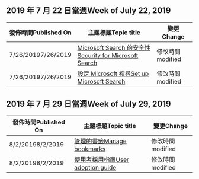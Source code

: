 <!-- This file is generated automatically each week. Changes made to this file will be overwritten.-->




## <a name="week-of-july-22-2019"></a><span data-ttu-id="c808b-101">2019 年 7 月 22 日當週</span><span class="sxs-lookup"><span data-stu-id="c808b-101">Week of July 22, 2019</span></span>


| <span data-ttu-id="c808b-102">發佈時間</span><span class="sxs-lookup"><span data-stu-id="c808b-102">Published On</span></span> |<span data-ttu-id="c808b-103">主題標題</span><span class="sxs-lookup"><span data-stu-id="c808b-103">Topic title</span></span> | <span data-ttu-id="c808b-104">變更</span><span class="sxs-lookup"><span data-stu-id="c808b-104">Change</span></span> |
|------|------------|--------|
| <span data-ttu-id="c808b-105">7/26/2019</span><span class="sxs-lookup"><span data-stu-id="c808b-105">7/26/2019</span></span> | [<span data-ttu-id="c808b-106">Microsoft Search 的安全性</span><span class="sxs-lookup"><span data-stu-id="c808b-106">Security for Microsoft Search</span></span>](/MicrosoftSearch/security) | <span data-ttu-id="c808b-107">修改時間</span><span class="sxs-lookup"><span data-stu-id="c808b-107">modified</span></span> |
| <span data-ttu-id="c808b-108">7/26/2019</span><span class="sxs-lookup"><span data-stu-id="c808b-108">7/26/2019</span></span> | [<span data-ttu-id="c808b-109">設定 Microsoft 搜尋</span><span class="sxs-lookup"><span data-stu-id="c808b-109">Set up Microsoft Search</span></span>](/MicrosoftSearch/setup-microsoft-search) | <span data-ttu-id="c808b-110">修改時間</span><span class="sxs-lookup"><span data-stu-id="c808b-110">modified</span></span> |


## <a name="week-of-july-29-2019"></a><span data-ttu-id="c808b-111">2019 年 7 月 29 日當週</span><span class="sxs-lookup"><span data-stu-id="c808b-111">Week of July 29, 2019</span></span>


| <span data-ttu-id="c808b-112">發佈時間</span><span class="sxs-lookup"><span data-stu-id="c808b-112">Published On</span></span> |<span data-ttu-id="c808b-113">主題標題</span><span class="sxs-lookup"><span data-stu-id="c808b-113">Topic title</span></span> | <span data-ttu-id="c808b-114">變更</span><span class="sxs-lookup"><span data-stu-id="c808b-114">Change</span></span> |
|------|------------|--------|
| <span data-ttu-id="c808b-115">8/2/2019</span><span class="sxs-lookup"><span data-stu-id="c808b-115">8/2/2019</span></span> | [<span data-ttu-id="c808b-116">管理的書籤</span><span class="sxs-lookup"><span data-stu-id="c808b-116">Manage bookmarks</span></span>](/MicrosoftSearch/manage-bookmarks) | <span data-ttu-id="c808b-117">修改時間</span><span class="sxs-lookup"><span data-stu-id="c808b-117">modified</span></span> |
| <span data-ttu-id="c808b-118">8/2/2019</span><span class="sxs-lookup"><span data-stu-id="c808b-118">8/2/2019</span></span> | [<span data-ttu-id="c808b-119">使用者採用指南</span><span class="sxs-lookup"><span data-stu-id="c808b-119">User adoption guide</span></span>](/MicrosoftSearch/user-adoption-guide) | <span data-ttu-id="c808b-120">修改時間</span><span class="sxs-lookup"><span data-stu-id="c808b-120">modified</span></span> |
